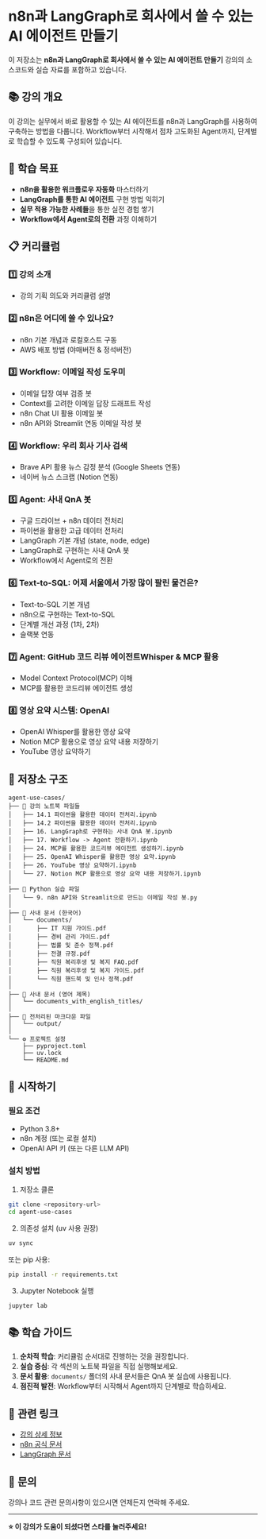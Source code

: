 # n8n과 LangGraph로 회사에서 쓸 수 있는 AI 에이전트 만들기

이 저장소는 **n8n과 LangGraph로 회사에서 쓸 수 있는 AI 에이전트 만들기** 강의의 소스코드와 실습 자료를 포함하고 있습니다.

## 📚 강의 개요

이 강의는 실무에서 바로 활용할 수 있는 AI 에이전트를 n8n과 LangGraph를 사용하여 구축하는 방법을 다룹니다. Workflow부터 시작해서 점차 고도화된 Agent까지, 단계별로 학습할 수 있도록 구성되어 있습니다.

## 🎯 학습 목표

- **n8n을 활용한 워크플로우 자동화** 마스터하기
- **LangGraph를 통한 AI 에이전트** 구현 방법 익히기
- **실무 적용 가능한 사례들**을 통한 실전 경험 쌓기
- **Workflow에서 Agent로의 전환** 과정 이해하기

## 📋 커리큘럼

### 1️⃣ 강의 소개
- 강의 기획 의도와 커리큘럼 설명

### 2️⃣ n8n은 어디에 쓸 수 있나요?
- n8n 기본 개념과 로컬호스트 구동
- AWS 배포 방법 (야매버전 & 정석버전)

### 3️⃣ Workflow: 이메일 작성 도우미
- 이메일 답장 여부 검증 봇
- Context를 고려한 이메일 답장 드래프트 작성
- n8n Chat UI 활용 이메일 봇
- n8n API와 Streamlit 연동 이메일 작성 봇

### 4️⃣ Workflow: 우리 회사 기사 검색
- Brave API 활용 뉴스 감정 분석 (Google Sheets 연동)
- 네이버 뉴스 스크랩 (Notion 연동)

### 5️⃣ Agent: 사내 QnA 봇
- 구글 드라이브 + n8n 데이터 전처리
- 파이썬을 활용한 고급 데이터 전처리
- LangGraph 기본 개념 (state, node, edge)
- LangGraph로 구현하는 사내 QnA 봇
- Workflow에서 Agent로의 전환

### 6️⃣ Text-to-SQL: 어제 서울에서 가장 많이 팔린 물건은?
- Text-to-SQL 기본 개념
- n8n으로 구현하는 Text-to-SQL
- 단계별 개선 과정 (1차, 2차)
- 슬랙봇 연동

### 7️⃣ Agent: GitHub 코드 리뷰 에이전트Whisper & MCP 활용
- Model Context Protocol(MCP) 이해
- MCP를 활용한 코드리뷰 에이전트 생성

### 8️⃣ 영상 요약 시스템: OpenAI 
- OpenAI Whisper를 활용한 영상 요약
- Notion MCP 활용으로 영상 요약 내용 저장하기
- YouTube 영상 요약하기



## 📁 저장소 구조

```
agent-use-cases/
├── 📓 강의 노트북 파일들
│   ├── 14.1 파이썬을 활용한 데이터 전처리.ipynb
│   ├── 14.2 파이썬을 활용한 데이터 전처리.ipynb
│   ├── 16. LangGraph로 구현하는 사내 QnA 봇.ipynb
│   ├── 17. Workflow -> Agent 전환하기.ipynb
│   ├── 24. MCP를 활용한 코드리뷰 에이전트 생성하기.ipynb
│   ├── 25. OpenAI Whisper를 활용한 영상 요약.ipynb
│   ├── 26. YouTube 영상 요약하기.ipynb
│   └── 27. Notion MCP 활용으로 영상 요약 내용 저장하기.ipynb
│
├── 🐍 Python 실습 파일
│   └── 9. n8n API와 Streamlit으로 만드는 이메일 작성 봇.py
│
├── 📄 사내 문서 (한국어)
│   └── documents/
│       ├── IT 지원 가이드.pdf
│       ├── 경비 관리 가이드.pdf
│       ├── 법률 및 준수 정책.pdf
│       ├── 전결 규정.pdf
│       ├── 직원 복리후생 및 복지 FAQ.pdf
│       ├── 직원 복리후생 및 복지 가이드.pdf
│       └── 직원 핸드북 및 인사 정책.pdf
│
├── 📄 사내 문서 (영어 제목)
│   └── documents_with_english_titles/
│
├── 📝 전처리된 마크다운 파일
│   └── output/
│
└── ⚙️ 프로젝트 설정
    ├── pyproject.toml
    ├── uv.lock
    └── README.md
```

## 🚀 시작하기

### 필요 조건

- Python 3.8+
- n8n 계정 (또는 로컬 설치)
- OpenAI API 키 (또는 다른 LLM API)

### 설치 방법

1. 저장소 클론
```bash
git clone <repository-url>
cd agent-use-cases
```

2. 의존성 설치 (uv 사용 권장)
```bash
uv sync
```

또는 pip 사용:
```bash
pip install -r requirements.txt
```

3. Jupyter Notebook 실행
```bash
jupyter lab
```

## 📚 학습 가이드

1. **순차적 학습**: 커리큘럼 순서대로 진행하는 것을 권장합니다.
2. **실습 중심**: 각 섹션의 노트북 파일을 직접 실행해보세요.
3. **문서 활용**: `documents/` 폴더의 사내 문서들은 QnA 봇 실습에 사용됩니다.
4. **점진적 발전**: Workflow부터 시작해서 Agent까지 단계별로 학습하세요.

## 🔗 관련 링크

- [강의 상세 정보](https://www.kangsium.com/agent-use-cases-with-n8n-and-langgraph)
- [n8n 공식 문서](https://docs.n8n.io/)
- [LangGraph 문서](https://langchain-ai.github.io/langgraph/)

## 📧 문의

강의나 코드 관련 문의사항이 있으시면 언제든지 연락해 주세요.

---

**⭐ 이 강의가 도움이 되셨다면 스타를 눌러주세요!**
